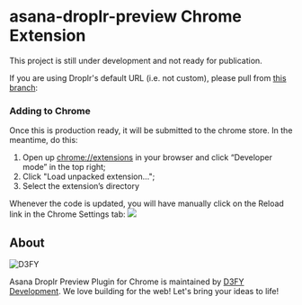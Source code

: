 # asana-droplr-preview Chrome Extension
This project is still under development and not ready for publication. 

If you are using Droplr's default URL (i.e. not custom), please pull from [this branch](https://github.com/d3fydev/asana-droplr-preview/tree/droplr-url ):

### Adding to Chrome

Once this is production ready, it will be submitted to the chrome store. In the meantime, do this:

1. Open up [chrome://extensions](chrome://extensions) in your browser and click “Developer mode” in the top right;
2. Click "Load unpacked extension…";
3. Select the extension’s directory

Whenever the code is updated, you will have manually click on the Reload link in the Chrome Settings tab:
![](http://d3fy.xyz/OWk4rT+)

## About

![D3FY](http://www.d3fy.com/presskit/Black-Logo-300.png)

Asana Droplr Preview Plugin for Chrome is maintained by [D3FY Development](https://www.d3fy.com?utm_source=github).
We love building for the web! Let's bring your ideas to life!
